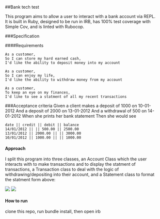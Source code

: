 ##Bank tech test

This program aims to allow a user to interact with a bank account via REPL.
It is built in Ruby, designed to be run in IRB, has 100% test coverage with Simple Cov, and is linted with Rubocop.

###Specification

####Requirements

```
As a customer,
So I can store my hard earned cash,
I'd like the ability to deposit money into my account
```

```
As a customer,
So I can enjoy my life,
I'd like the ability to withdraw money from my account
```
```
As a customer,
To keep an eye on my finances,
I'd like to see a statment of all my recent transactions
```

###Acceptance criteria
Given a client makes a deposit of 1000 on 10-01-2012
And a deposit of 2000 on 13-01-2012
And a withdrawal of 500 on 14-01-2012
When she prints her bank statement
Then she would see
```
date || credit || debit || balance
14/01/2012 || || 500.00 || 2500.00
13/01/2012 || 2000.00 || || 3000.00
10/01/2012 || 1000.00 || || 1000.00
```

#### Approach

I split this program into three classes, an Account Class which the user interacts with to make transactions and to display the statment of transactions, a Transaction class to deal with the logic of withdrawing/depositing into their account, and a Statement class to format the statment form above:

![](images/diagram%20(4).svg)
<img src="./diagram%20(4).svg">


#### How to run

clone this repo, run bundle install, then open irb
